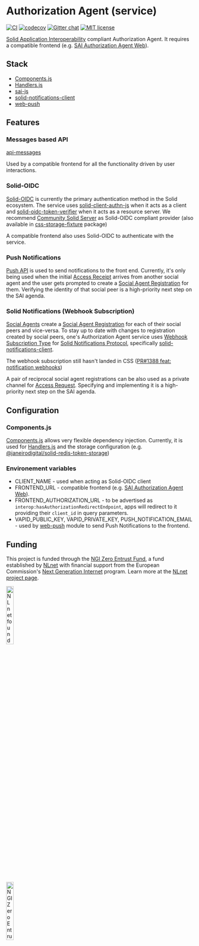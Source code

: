 # Authorization Agent (service)

[![CI](https://github.com/janeirodigital/sai-impl-service/actions/workflows/ci.yml/badge.svg)](https://github.com/janeirodigital/sai-impl-service/actions/workflows/ci.yml)
[![codecov](https://codecov.io/gh/janeirodigital/sai-impl-service/branch/main/graph/badge.svg?flag=service)](https://codecov.io/gh/janeirodigital/sai-impl-service/tree/main/packages/service)
[![Gitter chat](https://badges.gitter.im/gitterHQ/gitter.png)](https://gitter.im/solid/data-interoperability-panel)
[![MIT license](https://img.shields.io/github/license/janeirodigital/sai-impl-service)](https://github.com/janeirodigital/sai-impl-service/blob/main/LICENSE)

[Solid Application Interoperability](https://solid.github.io/data-interoperability-panel/specification/) compliant Authorization Agent. It requires a compatible frontend (e.g. [SAI Authorization Agent Web](https://github.com/janeirodigital/sai-impl-web)).

## Stack

- [Components.js](https://componentsjs.readthedocs.io/en/latest/)
- [Handlers.js](https://github.com/digita-ai/handlersjs)
- [sai-js](https://github.com/janeirodigital/sai-js)
- [solid-notifications-client](https://github.com/o-development/solid-notifications-client)
- [web-push](https://www.npmjs.com/package/web-push)

## Features

### Messages based API

[api-messages](https://github.com/janeirodigital/sai-impl-service/tree/main/packages/api-messages)

Used by a compatible frontend for all the functionality driven by user interactions.

### Solid-OIDC

[Solid-OIDC](https://solidproject.org/TR/oidc) is currently the primary authentication method in the Solid ecosystem. The service uses [solid-client-authn-js](https://github.com/inrupt/solid-client-authn-js) when it acts as a client and [solid-oidc-token-verifier](https://github.com/CommunitySolidServer/access-token-verifier) when it acts as a resource server.
We recommend [Community Solid Server](https://communitysolidserver.github.io/CommunitySolidServer) as Solid-OIDC compliant provider (also available in [css-storage-fixture](https://github.com/janeirodigital/sai-impl-service/tree/main/packages/css-storage-fixture) package)

A compatible frontend also uses Solid-OIDC to authenticate with the service.

### Push Notifications

[Push API](https://developer.mozilla.org/en-US/docs/Web/API/Push_API) is used to send notifications to the front end. Currently, it's only being used when the initial [Access Receipt](https://solid.github.io/data-interoperability-panel/specification/#access-receipt) arrives from another social agent and the user gets prompted to create a [Social Agent Registration](https://solid.github.io/data-interoperability-panel/specification/#social-agent-registration) for them. Verifying the identity of that social peer is a high-priority next step on the SAI agenda.

### Solid Notifications (Webhook Subscription)

[Social Agents](https://solid.github.io/data-interoperability-panel/specification/#social-agents) create a [Social Agent Registration](https://solid.github.io/data-interoperability-panel/specification/#social-agent-registration) for each of their social peers and vice-versa. To stay up to date with changes to registration created by social peers, one's Authorization Agent service uses [Webhook Subscription Type](https://github.com/solid/notifications/blob/main/webhook-subscription-2021.md) for [Solid Notifications Protocol](https://solidproject.org/TR/notifications-protocol), specifically [solid-notifications-client](https://github.com/o-development/solid-notifications-client).

The webhook subscription still hasn't landed in CSS ([PR#1388 feat: notification webhooks](https://github.com/CommunitySolidServer/CommunitySolidServer/pull/1388))

A pair of reciprocal social agent registrations can be also used as a private channel for [Access Request](https://solid.github.io/data-interoperability-panel/specification/#access-request). Specifying and implementing it is a high-priority next step on the SAI agenda.

## Configuration

### Components.js

[Components.js](https://componentsjs.readthedocs.io/en/latest/) allows very flexible dependency injection. Currently, it is used for [Handlers.js](https://github.com/digita-ai/handlersjs) and the storage configuration (e.g. [@janeirodigital/solid-redis-token-storage](https://www.npmjs.com/package/@janeirodigital/solid-redis-token-storage))

### Environement variables

- CLIENT_NAME - used when acting as Solid-OIDC client
- FRONTEND_URL - compatible frontend (e.g. [SAI Authorization Agent Web](https://github.com/janeirodigital/sai-impl-web)).
- FRONTEND_AUTHORIZATION_URL - to be advertised as `interop:hasAuthorizationRedirectEndpoint`, apps will redirect to it providing their `client_id` in query parameters.
- VAPID_PUBLIC_KEY, VAPID_PRIVATE_KEY, PUSH_NOTIFICATION_EMAIL - used by [web-push](https://www.npmjs.com/package/web-push) module to send Push Notifications to the frontend.

## Funding

This project is funded through the [NGI Zero Entrust Fund](https://nlnet.nl/entrust), a fund established by [NLnet](https://nlnet.nl) with financial support from the European Commission's [Next Generation Internet](https://ngi.eu) program. Learn more at the [NLnet project page](https://nlnet.nl/project/SolidInterop3).

[<img src="https://nlnet.nl/logo/banner.png" alt="NLnet foundation logo" width="20%" />](https://nlnet.nl)

[<img src="https://nlnet.nl/image/logos/NGI0Entrust_tag.svg" alt="NGI Zero Entrust Logo" width="20%" />](https://nlnet.nl/entrust)

